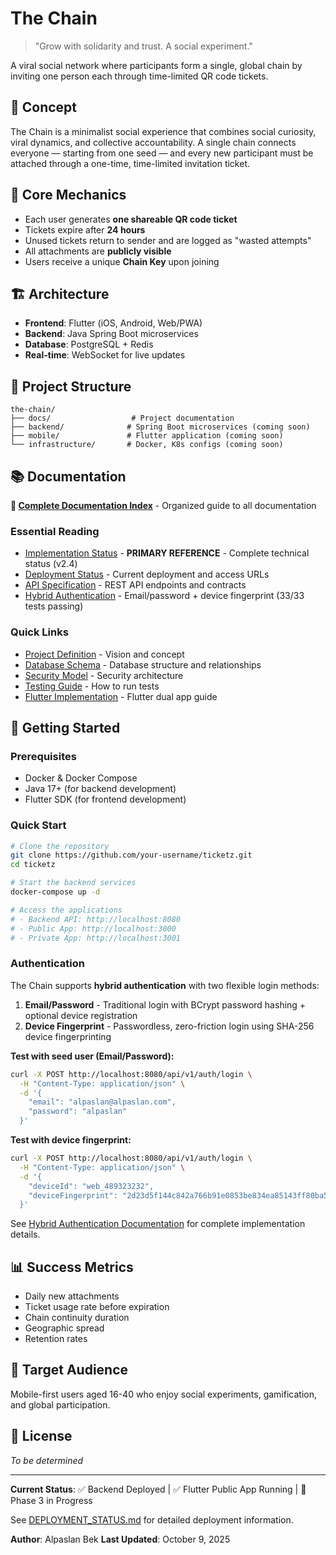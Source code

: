 # The Chain

> "Grow with solidarity and trust. A social experiment."

A viral social network where participants form a single, global chain by inviting one person each through time-limited QR code tickets.

## 🔗 Concept

The Chain is a minimalist social experience that combines social curiosity, viral dynamics, and collective accountability. A single chain connects everyone — starting from one seed — and every new participant must be attached through a one-time, time-limited invitation ticket.

## 🎯 Core Mechanics

- Each user generates **one shareable QR code ticket**
- Tickets expire after **24 hours**
- Unused tickets return to sender and are logged as "wasted attempts"
- All attachments are **publicly visible**
- Users receive a unique **Chain Key** upon joining

## 🏗️ Architecture

- **Frontend**: Flutter (iOS, Android, Web/PWA)
- **Backend**: Java Spring Boot microservices
- **Database**: PostgreSQL + Redis
- **Real-time**: WebSocket for live updates

## 📁 Project Structure

```
the-chain/
├── docs/                  # Project documentation
├── backend/              # Spring Boot microservices (coming soon)
├── mobile/               # Flutter application (coming soon)
└── infrastructure/       # Docker, K8s configs (coming soon)
```

## 📚 Documentation

**📖 [Complete Documentation Index](DOCS_INDEX.md)** - Organized guide to all documentation

### Essential Reading
- [Implementation Status](docs/IMPLEMENTATION_STATUS.md) - **PRIMARY REFERENCE** - Complete technical status (v2.4)
- [Deployment Status](DEPLOYMENT_STATUS.md) - Current deployment and access URLs
- [API Specification](docs/API_SPECIFICATION.md) - REST API endpoints and contracts
- [Hybrid Authentication](docs/HYBRID_AUTHENTICATION_IMPLEMENTATION.md) - Email/password + device fingerprint (33/33 tests passing)

### Quick Links
- [Project Definition](docs/PROJECT_DEFINITION.md) - Vision and concept
- [Database Schema](docs/DATABASE_SCHEMA.md) - Database structure and relationships
- [Security Model](docs/SECURITY_MODEL.md) - Security architecture
- [Testing Guide](docs/TESTING_GUIDE.md) - How to run tests
- [Flutter Implementation](docs/FLUTTER_IMPLEMENTATION_COMPLETE.md) - Flutter dual app guide

## 🚀 Getting Started

### Prerequisites
- Docker & Docker Compose
- Java 17+ (for backend development)
- Flutter SDK (for frontend development)

### Quick Start

```bash
# Clone the repository
git clone https://github.com/your-username/ticketz.git
cd ticketz

# Start the backend services
docker-compose up -d

# Access the applications
# - Backend API: http://localhost:8080
# - Public App: http://localhost:3000
# - Private App: http://localhost:3001
```

### Authentication

The Chain supports **hybrid authentication** with two flexible login methods:

1. **Email/Password** - Traditional login with BCrypt password hashing + optional device registration
2. **Device Fingerprint** - Passwordless, zero-friction login using SHA-256 device fingerprinting

**Test with seed user (Email/Password):**
```bash
curl -X POST http://localhost:8080/api/v1/auth/login \
  -H "Content-Type: application/json" \
  -d '{
    "email": "alpaslan@alpaslan.com",
    "password": "alpaslan"
  }'
```

**Test with device fingerprint:**
```bash
curl -X POST http://localhost:8080/api/v1/auth/login \
  -H "Content-Type: application/json" \
  -d '{
    "deviceId": "web_489323232",
    "deviceFingerprint": "2d23d5f144c842a766b91e0853be834ea85143ff80ba5b6926ac64330a02bc2d"
  }'
```

See [Hybrid Authentication Documentation](docs/HYBRID_AUTHENTICATION_IMPLEMENTATION.md) for complete implementation details.

## 📊 Success Metrics

- Daily new attachments
- Ticket usage rate before expiration
- Chain continuity duration
- Geographic spread
- Retention rates

## 👥 Target Audience

Mobile-first users aged 16-40 who enjoy social experiments, gamification, and global participation.

## 📄 License

*To be determined*

---

**Current Status**: ✅ Backend Deployed | ✅ Flutter Public App Running | 🚀 Phase 3 in Progress

See [DEPLOYMENT_STATUS.md](DEPLOYMENT_STATUS.md) for detailed deployment information.

**Author**: Alpaslan Bek
**Last Updated**: October 9, 2025
